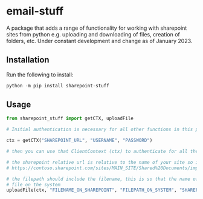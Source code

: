 # email-stuff

A package that adds a range of functionality for working with sharepoint sites from python e.g. uploading and downloading of files, creation of folders, etc. Under constant development and change as of January 2023.

## Installation

Run the following to install:

```python
python -m pip install sharepoint-stuff
```

## Usage

```python
from sharepoint_stuff import getCTX, uploadFile

# Initial authentication is necessary for all other functions in this package

ctx = getCTX("SHAREPOINT_URL", "USERNAME", "PASSWORD")

# then you can use that ClientContext (ctx) to authenticate for all the other functions, for example:

# the sharepoint relative url is relative to the name of your site so if you were in the directory -
# https://contoso.sharepoint.com/sites/MAIN_SITE/Shared%20Documents/important_docs then your relative url is "Shared Documents/important_docs/"

# the filepath should include the filename, this is so that the name of the file on sharepoint can be declared seperately to the name of the
# file on the system
uploadFile(ctx, "FILENAME_ON_SHAREPOINT", "FILEPATH_ON_SYSTEM", "SHAREPOINT_RELATIVE_URL")
```